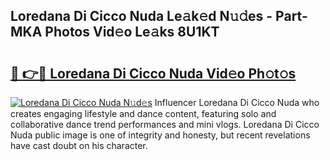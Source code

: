 ## Loredana Di Cicco Nuda Le𝚊k𝚎d N𝚞𝚍es - Part-MKA Photos Vid𝚎o Le𝚊ks 8U1KT

# <h2><a href="http://fbf442.evod.top/?m=Loredana+Di+Cicco+Nuda">🔗 👉🔴 Loredana Di Cicco Nuda Vid𝚎o Ph𝚘t𝚘s</a></h2>

[![Loredana Di Cicco Nuda N𝚞d𝚎s](https://i.imgur.com/8V9OHl7.gif)](http://fbf442.evod.top/?m=Loredana+Di+Cicco+Nuda)
Influencer Loredana Di Cicco Nuda who creates engaging lifestyle and dance content, featuring solo and collaborative dance trend performances and mini vlogs. Loredana Di Cicco Nuda public image is one of integrity and honesty, but recent revelations have cast doubt on his character. 

